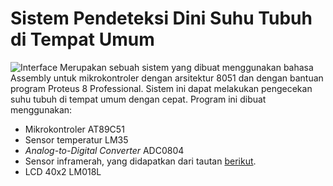 # Sistem Pendeteksi Dini Suhu Tubuh di Tempat Umum
![Interface](proyek.BMP)
Merupakan sebuah sistem yang dibuat menggunakan bahasa Assembly untuk mikrokontroler dengan arsitektur 8051 dan dengan bantuan program Proteus 8 Professional. Sistem ini dapat melakukan pengecekan suhu tubuh di tempat umum dengan cepat. Program ini dibuat menggunakan:
* Mikrokontroler AT89C51
* Sensor temperatur LM35
* _Analog-to-Digital Converter_ ADC0804
* Sensor inframerah, yang didapatkan dari tautan [berikut](https://www.theengineeringprojects.com/2018/07/infrared-sensor-library-for-proteus.html).
* LCD 40x2 LM018L
